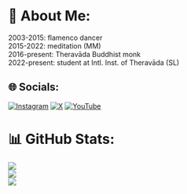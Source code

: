 # 💫 About Me:
2003-2015: flamenco dancer<br>2015-2022: meditation (MM)<br>2016-present: Theravāda Buddhist monk<br>2022-present: student at Intl. Inst. of Theravāda (SL)


## 🌐 Socials:
[![Instagram](https://img.shields.io/badge/Instagram-%23E4405F.svg?logo=Instagram&logoColor=white)](https://instagram.com/anb_sdc) [![X](https://img.shields.io/badge/X-black.svg?logo=X&logoColor=white)](https://x.com/AnB_Bz) [![YouTube](https://img.shields.io/badge/YouTube-%23FF0000.svg?logo=YouTube&logoColor=white)](https://youtube.com/@anb_sdc) 
# 📊 GitHub Stats:
![](https://github-readme-stats.vercel.app/api?username=Ariyanyana&theme=dark&hide_border=false&include_all_commits=false&count_private=false)<br/>
![](https://github-readme-streak-stats.herokuapp.com/?user=Ariyanyana&theme=dark&hide_border=false)<br/>
![](https://github-readme-stats.vercel.app/api/top-langs/?username=Ariyanyana&theme=dark&hide_border=false&include_all_commits=false&count_private=false&layout=compact)

<!-- Proudly created with GPRM ( https://gprm.itsvg.in ) -->